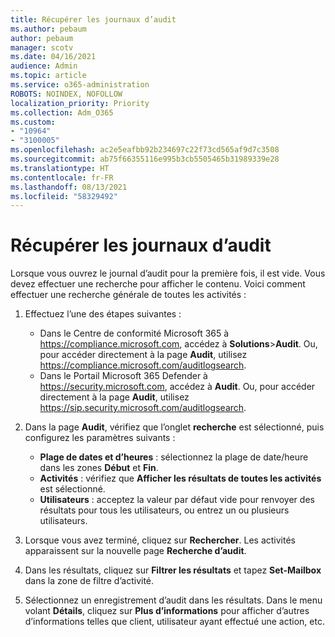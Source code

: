 ```yaml
---
title: Récupérer les journaux d’audit
ms.author: pebaum
author: pebaum
manager: scotv
ms.date: 04/16/2021
audience: Admin
ms.topic: article
ms.service: o365-administration
ROBOTS: NOINDEX, NOFOLLOW
localization_priority: Priority
ms.collection: Adm_O365
ms.custom:
- "10964"
- "3100005"
ms.openlocfilehash: ac2e5eafbb92b234697c22f73cd565af9d7c3508
ms.sourcegitcommit: ab75f66355116e995b3cb5505465b31989339e28
ms.translationtype: HT
ms.contentlocale: fr-FR
ms.lasthandoff: 08/13/2021
ms.locfileid: "58329492"
---
```

# <a name="retrieve-the-audit-logs"></a>Récupérer les journaux d’audit

Lorsque vous ouvrez le journal d’audit pour la première fois, il est vide. Vous devez effectuer une recherche pour afficher le contenu. Voici comment effectuer une recherche générale de toutes les activités :

1. Effectuez l’une des étapes suivantes :
   - Dans le Centre de conformité Microsoft 365 à <https://compliance.microsoft.com>, accédez à **Solutions**\>**Audit**. Ou, pour accéder directement à la page **Audit**, utilisez <https://compliance.microsoft.com/auditlogsearch>.
   - Dans le Portail Microsoft 365 Defender à <https://security.microsoft.com>, accédez à **Audit**. Ou, pour accéder directement à la page **Audit**, utilisez <https://sip.security.microsoft.com/auditlogsearch>.

2. Dans la page **Audit**, vérifiez que l’onglet **recherche** est sélectionné, puis configurez les paramètres suivants :
   - **Plage de dates et d’heures** : sélectionnez la plage de date/heure dans les zones **Début** et **Fin**.
   - **Activités** : vérifiez que **Afficher les résultats de toutes les activités** est sélectionné.
   - **Utilisateurs** : acceptez la valeur par défaut vide pour renvoyer des résultats pour tous les utilisateurs, ou entrez un ou plusieurs utilisateurs.

3. Lorsque vous avez terminé, cliquez sur **Rechercher**. Les activités apparaissent sur la nouvelle page **Recherche d’audit**.

4. Dans les résultats, cliquez sur **Filtrer les résultats** et tapez **Set-Mailbox** dans la zone de filtre d’activité.

5. Sélectionnez un enregistrement d’audit dans les résultats. Dans le menu volant **Détails**, cliquez sur **Plus d’informations** pour afficher d’autres d’informations telles que client, utilisateur ayant effectué une action, etc.
